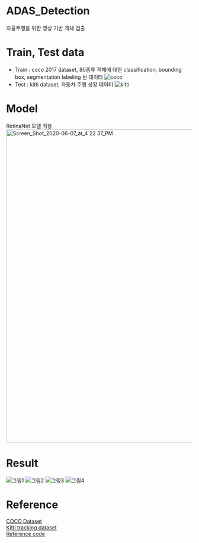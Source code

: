 # ADAS_Detection
자율주행을 위한 영상 기반 객체 검출
# Train, Test data
* Train : coco 2017 dataset, 80종류 객체에 대한 classification, bounding box, segmentation labeling 된 데이터
![coco](https://user-images.githubusercontent.com/34363323/100237007-b2a68700-2f71-11eb-883f-d380d279720c.png)
* Test : kitti dataset, 자동차 주행 상황 데이터
![kitti](https://user-images.githubusercontent.com/34363323/100237131-d8cc2700-2f71-11eb-9c46-39e69300869e.png)
# Model
RetinaNet 모델 적용 </br>
<img width="845" alt="Screen_Shot_2020-06-07_at_4 22 37_PM" src="https://user-images.githubusercontent.com/34363323/100236987-b0442d00-2f71-11eb-9093-65a0666ed993.png">
# Result
![그림1](https://user-images.githubusercontent.com/34363323/100236996-b1755a00-2f71-11eb-9e12-b70ef6ac4917.png)
![그림2](https://user-images.githubusercontent.com/34363323/100236999-b1755a00-2f71-11eb-92f8-19340e11d5ca.png)
![그림3](https://user-images.githubusercontent.com/34363323/100237002-b20df080-2f71-11eb-8b0f-bc1bb02311c0.png)
![그림4](https://user-images.githubusercontent.com/34363323/100237004-b2a68700-2f71-11eb-971c-ce3090a0589d.png)
# Reference
<a href="https://cocodataset.org/#home"> COCO Dataset </a> </br>
<a href="http://www.cvlibs.net/datasets/kitti/eval_tracking.php"> Kitti tracking dataset </a></br>
<a href="https://keras.io/examples/vision/retinanet"> Reference code </a> </br>
